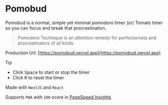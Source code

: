 # Pomobud

Pomobud is a normal, simple yet minimal pomodoro timer (or) Tomato timer so you can focus and break that procrastination.

> Pomodoro Technique is an attention remedy for perfectionists and procrastinators of all kinds

Production Url: [https://pomobud.vercel.app](https://pomobud.vercel.app)

> [!TIP]
> - Click <kbd>Space</kbd> to start or stop the timer
> - Click <kbd>R</kbd> to reset the timer

Made with `NextJS` and `React`

Supports `PWA` with `100` score in [PageSpeed Insights](https://pagespeed.web.dev/analysis/https-pomobud-vercel-app/idpb4cjypg?form_factor=desktop)
